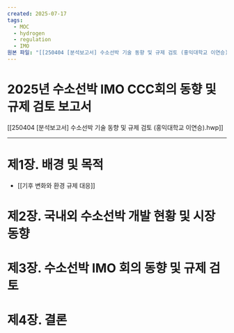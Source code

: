 ```yaml
---
created: 2025-07-17
tags:
  - MOC
  - hydrogen
  - regulation
  - IMO
원본 파일: "[[250404 [분석보고서] 수소선박 기술 동향 및 규제 검토 (홍익대학교 이연승).pdf]]"
---
```

# 2025년 수소선박 IMO CCC회의 동향 및 규제 검토 보고서
[[250404 [분석보고서] 수소선박 기술 동향 및 규제 검토 (홍익대학교 이연승).hwp]]

---
# 제1장. 배경 및 목적
- [[기후 변화와 환경 규제 대응]]







# 제2장. 국내외 수소선박 개발 현황 및 시장 동향

# 제3장. 수소선박 IMO 회의 동향 및 규제 검토

# 제4장. 결론